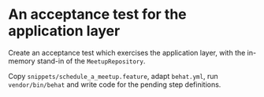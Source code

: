 # An acceptance test for the application layer

Create an acceptance test which exercises the application layer, with the in-memory stand-in of the `MeetupRepository`.

Copy `snippets/schedule_a_meetup.feature`, adapt `behat.yml`, run `vendor/bin/behat` and write code for the pending step definitions.
